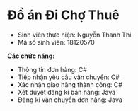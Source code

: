 # Đồ án Đi Chợ Thuê
+ Sinh viên thực hiện: Nguyễn Thanh Thi
+ Mã số sinh viên: 18120570

**Các chức năng:**
+ Thông tin đơn hàng: C#
+ Tiếp nhận yêu cầu vận chuyển: C#
+ Xác nhận giao hàng thành công: C#
+ Xét duyệt đăng kí bán hàng: Java
+ Đăng kí vận chuyển đơn hàng: Java
